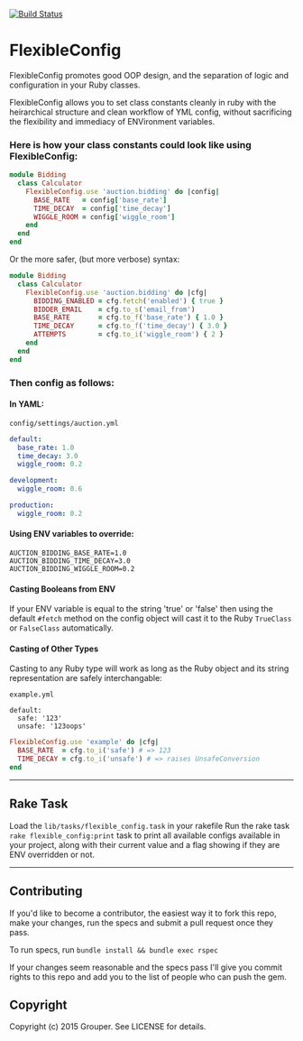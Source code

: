 [![Build Status](https://travis-ci.org/Grouper/flexible-config.png?branch=master)](https://travis-ci.org/Grouper/flexible-config)


FlexibleConfig
==============

FlexibleConfig promotes good OOP design, and the separation of logic and
configuration in your Ruby classes.

FlexibleConfig allows you to set class constants cleanly in ruby with the
heirarchical structure and clean workflow of YML config, without sacrificing
the flexibility and immediacy of ENVironment variables.

### Here is how your class constants could look like using FlexibleConfig:

```ruby
module Bidding
  class Calculator
    FlexibleConfig.use 'auction.bidding' do |config|
      BASE_RATE   = config['base_rate']
      TIME_DECAY  = config['time_decay']
      WIGGLE_ROOM = config['wiggle_room']
    end
  end
end
```

Or the more safer, (but more verbose) syntax:

```ruby
module Bidding
  class Calculator
    FlexibleConfig.use 'auction.bidding' do |cfg|
      BIDDING_ENABLED = cfg.fetch('enabled') { true }
      BIDDER_EMAIL    = cfg.to_s('email_from')
      BASE_RATE       = cfg.to_f('base_rate') { 1.0 }
      TIME_DECAY      = cfg.to_f('time_decay') { 3.0 }
      ATTEMPTS        = cfg.to_i('wiggle_room') { 2 }
    end
  end
end
```

### Then config as follows:

#### In YAML:

`config/settings/auction.yml`

```yml
default:
  base_rate: 1.0
  time_decay: 3.0
  wiggle_room: 0.2

development:
  wiggle_room: 0.6

production:
  wiggle_room: 0.2
```

#### Using ENV variables to override:

```
AUCTION_BIDDING_BASE_RATE=1.0
AUCTION_BIDDING_TIME_DECAY=3.0
AUCTION_BIDDING_WIGGLE_ROOM=0.2
```

#### Casting Booleans from ENV

If your ENV variable is equal to the string 'true' or 'false' then
using the default `#fetch` method on the config object will cast it to the
Ruby `TrueClass` or `FalseClass` automatically.

#### Casting of Other Types

Casting to any Ruby type will work as long as the Ruby object and its string
representation are safely interchangable:

```
example.yml

default:
  safe: '123'
  unsafe: '123oops'
```

```ruby
FlexibleConfig.use 'example' do |cfg|
  BASE_RATE  = cfg.to_i('safe') # => 123
  TIME_DECAY = cfg.to_i('unsafe') # => raises UnsafeConversion
end
```

- - - - -

## Rake Task

Load the `lib/tasks/flexible_config.task` in your rakefile
Run the rake task `rake flexible_config:print` task to print all available
configs available in your project, along with their current value
and a flag showing if they are ENV overridden or not.

- - - - -

## Contributing

If you'd like to become a contributor, the easiest way it to fork this repo, make your changes, run the specs and submit a pull request once they pass.

To run specs, run `bundle install && bundle exec rspec`

If your changes seem reasonable and the specs pass I'll give you commit rights to this repo and add you to the list of people who can push the gem.


## Copyright

Copyright (c) 2015 Grouper. See LICENSE for details.

